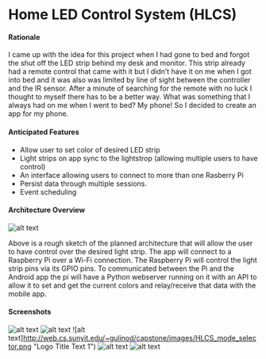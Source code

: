 #  Home LED Control System (HLCS)

####  Rationale
I came up with the idea for this project when I had gone to bed and forgot the shut off the LED strip behind my desk and monitor. This strip already had a remote control that came with it but I didn’t have it on me when I got into bed and it was also was limited by line of sight between the controller and the IR sensor.  After a minute of searching for the remote with no luck I thought to myself there has to be a better way. What was something that I always had on me when I went to bed? My phone! So I decided to create an app for my phone.

####     Anticipated Features
* Allow user to set color of desired LED strip
* Light strips on app sync to the lightstrop (allowing multiple users to have control) 
* An interface allowing users to connect to more than one Rasberry Pi
* Persist data through multiple sessions.
* Event scheduling

#### Architecture Overview
![alt text](http://web.cs.sunyit.edu/~gulinod/capstone/images/HLCS_overview.jpg "Logo Title Text 1")

Above is a rough sketch of the planned architecture that will allow the user to have control over the desired light strip. The app will connect to a Raspberry Pi over a Wi-Fi connection. The Raspberry Pi will control the light strip pins via its GPIO pins. To communicated between the Pi and the Android app the pi will have a Python webserver running on it with an API to allow it to set and get the current colors and relay/receive that data with the mobile app.

#### Screenshots

![alt text](http://web.cs.sunyit.edu/~gulinod/capstone/images/HLCS_color_picker.png "Logo Title Text 1")
![alt text](http://web.cs.sunyit.edu/~gulinod/capstone/images/HLCS_connection.png
"Logo Title Text 1")
![alt text]http://web.cs.sunyit.edu/~gulinod/capstone/images/HLCS_mode_selector.png "Logo Title Text 1")
![alt text](http://web.cs.sunyit.edu/~gulinod/capstone/images/HLCS_strip_list.png
"Logo Title Text 1")
![alt text](http://web.cs.sunyit.edu/~gulinod/capstone/images/HLCS_strip_options.png
"Logo Title Text 1")
